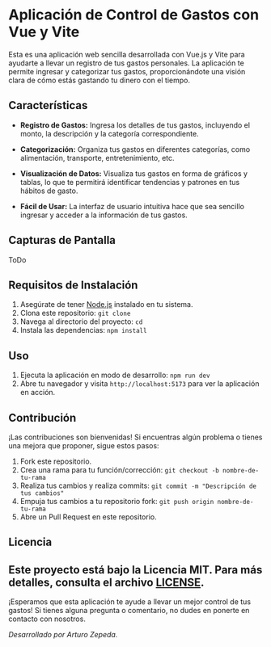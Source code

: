 # Aplicación de Control de Gastos con Vue y Vite

Esta es una aplicación web sencilla desarrollada con Vue.js y Vite para ayudarte a llevar un registro de tus gastos personales. La aplicación te permite ingresar y categorizar tus gastos, proporcionándote una visión clara de cómo estás gastando tu dinero con el tiempo.

## Características

- **Registro de Gastos:** Ingresa los detalles de tus gastos, incluyendo el monto, la descripción y la categoría correspondiente.

- **Categorización:** Organiza tus gastos en diferentes categorías, como alimentación, transporte, entretenimiento, etc.

- **Visualización de Datos:** Visualiza tus gastos en forma de gráficos y tablas, lo que te permitirá identificar tendencias y patrones en tus hábitos de gasto.

- **Fácil de Usar:** La interfaz de usuario intuitiva hace que sea sencillo ingresar y acceder a la información de tus gastos.

## Capturas de Pantalla

ToDo

## Requisitos de Instalación

1. Asegúrate de tener [Node.js](https://nodejs.org/) instalado en tu sistema.
2. Clona este repositorio: `git clone `
3. Navega al directorio del proyecto: `cd `
4. Instala las dependencias: `npm install`

## Uso

1. Ejecuta la aplicación en modo de desarrollo: `npm run dev`
2. Abre tu navegador y visita `http://localhost:5173` para ver la aplicación en acción.

## Contribución

¡Las contribuciones son bienvenidas! Si encuentras algún problema o tienes una mejora que proponer, sigue estos pasos:

1. Fork este repositorio.
2. Crea una rama para tu función/corrección: `git checkout -b nombre-de-tu-rama`
3. Realiza tus cambios y realiza commits: `git commit -m "Descripción de tus cambios"`
4. Empuja tus cambios a tu repositorio fork: `git push origin nombre-de-tu-rama`
5. Abre un Pull Request en este repositorio.

## Licencia

Este proyecto está bajo la Licencia MIT. Para más detalles, consulta el archivo [LICENSE](MIT).
---

¡Esperamos que esta aplicación te ayude a llevar un mejor control de tus gastos! Si tienes alguna pregunta o comentario, no dudes en ponerte en contacto con nosotros.

_Desarrollado por Arturo Zepeda._
